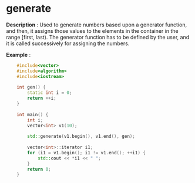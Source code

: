 # generate

**Description** : Used to generate numbers based upon a generator function, and then, it assigns those values to the elements in the container in the range [first, last).
The generator function has to be defined by the user, and it is called successively for assigning the numbers.

**Example** : 
```cpp
    #include<vector>
    #include<algorithm> 
    #include<iostream>
    
    int gen() { 
        static int i = 0; 
        return ++i; 
    } 
   
    int main() { 
        int i; 
        vector<int> v1(10); 
  
        std::generate(v1.begin(), v1.end(), gen); 
  
        vector<int>::iterator i1; 
        for (i1 = v1.begin(); i1 != v1.end(); ++i1) { 
            std::cout << *i1 << " "; 
        } 
        return 0; 
    }
 ```